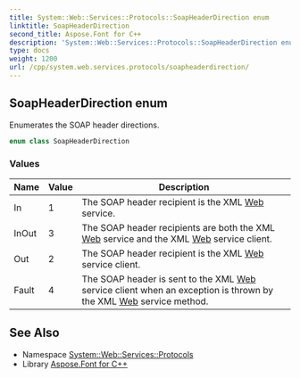 ```yaml
---
title: System::Web::Services::Protocols::SoapHeaderDirection enum
linktitle: SoapHeaderDirection
second_title: Aspose.Font for C++
description: 'System::Web::Services::Protocols::SoapHeaderDirection enum. Enumerates the SOAP header directions in C++.'
type: docs
weight: 1200
url: /cpp/system.web.services.protocols/soapheaderdirection/
---
```

## SoapHeaderDirection enum


Enumerates the SOAP header directions.

```cpp
enum class SoapHeaderDirection
```

### Values

| Name | Value | Description |
| --- | --- | --- |
| In | 1 | The SOAP header recipient is the XML [Web](../../system.web/) service. |
| InOut | 3 | The SOAP header recipients are both the XML [Web](../../system.web/) service and the XML [Web](../../system.web/) service client. |
| Out | 2 | The SOAP header recipient is the XML [Web](../../system.web/) service client. |
| Fault | 4 | The SOAP header is sent to the XML [Web](../../system.web/) service client when an exception is thrown by the XML [Web](../../system.web/) service method. |

## See Also

* Namespace [System::Web::Services::Protocols](../)
* Library [Aspose.Font for C++](../../)
